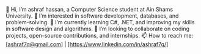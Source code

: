 👋 Hi, I’m ashraf hassan, a Computer Science student at Ain Shams University.
👀 I’m interested in software development, databases, and problem-solving.
🌱 I’m currently learning C#, .NET, and improving my skills in software design and algorithms.
💞️ I’m looking to collaborate on coding projects, open-source contributions, and internships.
📫 How to reach me: [ashraf7q@gmail.com] | [https://www.linkedin.com/in/ashraf7q/]
<!---
ashraf7q/ashraf7q is a ✨ special ✨ repository because its `README.md` (this file) appears on your GitHub profile.
You can click the Preview link to take a look at your changes.
--->
